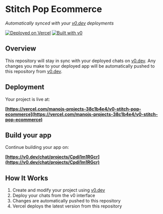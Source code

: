 # Stitch Pop Ecommerce

*Automatically synced with your [v0.dev](https://v0.dev) deployments*

[![Deployed on Vercel](https://img.shields.io/badge/Deployed%20on-Vercel-black?style=for-the-badge&logo=vercel)](https://vercel.com/manojs-projects-38c1b4e4/v0-stitch-pop-ecommerce)
[![Built with v0](https://img.shields.io/badge/Built%20with-v0.dev-black?style=for-the-badge)](https://v0.dev/chat/projects/Cpdi1m1RGcr)

## Overview

This repository will stay in sync with your deployed chats on [v0.dev](https://v0.dev).
Any changes you make to your deployed app will be automatically pushed to this repository from [v0.dev](https://v0.dev).

## Deployment

Your project is live at:

**[https://vercel.com/manojs-projects-38c1b4e4/v0-stitch-pop-ecommerce](https://vercel.com/manojs-projects-38c1b4e4/v0-stitch-pop-ecommerce)**

## Build your app

Continue building your app on:

**[https://v0.dev/chat/projects/Cpdi1m1RGcr](https://v0.dev/chat/projects/Cpdi1m1RGcr)**

## How It Works

1. Create and modify your project using [v0.dev](https://v0.dev)
2. Deploy your chats from the v0 interface
3. Changes are automatically pushed to this repository
4. Vercel deploys the latest version from this repository

